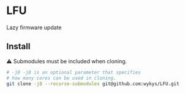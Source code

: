 # LFU

Lazy firmware update

## Install

⚠️ Submodules must be included when cloning.

```bash
# -j8 -j8 is an optional parameter that specifies
# how many cores can be used in cloning.
git clone -j8 --recurse-submodules git@github.com:wykys/LFU.git
```
